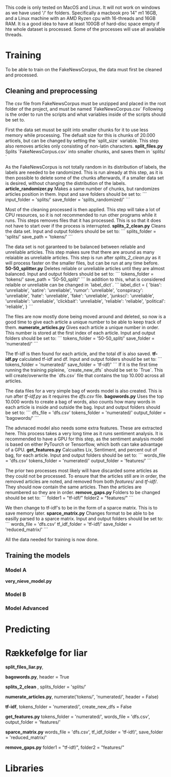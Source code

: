 This code is only tested on MacOS and Linux. It will not work on windows as we have used '/' for folders.
Specifically a macbook pro 14" m1 16GB, and a Linux machine with an AMD Ryzen cpu with 16-threads and 16GB RAM. It is a good idea to have at least 100GB of hard-disc space empty if hte whole dataset is processed. Some of the processes will use all available threads. 

# Training
To be able to train on the FakeNewsCorpus, the data must first be cleaned and processed.

## Cleaning and preprocessing
The csv file from FakeNewsCorpus must be unzipped and placed in the root folder of the project, and must be named ´FakeNewsCorpus.csv´
Following is the order to run the scripts and what variables inside of the scripts should be set to.

First the data set musst be split into smaller chunks for it to use less memory while processing. The defualt size for this is chunks of 20.000 articels, but can be changed by setting the ´split_size´ variable. This step also removes articles only consisting of non-latin characters. 
**split_files.py** Splits ´FakeNewsCorpus.csv´ into smaller chunks, and saves them in ´splits/´

As the FakeNewsCorpus is not totally random in its distribution of labels, the labels are needed to be randomized.
This is run already at this step, as it is then possible to delete some of the chunks afterwards, if a smaller data set is desired, without changing the distribution of the labels.
**article_randomizer.py** Makes a same number of chunks, but randomizes articles position in them.
Input and save folders should be set to:
´´´
input_folder = 'splits/'
save_folder = 'splits_randomized/' 
´´´

Most of the cleaning processed is then applied. This step will take a lot of CPU resources, so it is not recommended to run other programs while it runs.
This steps removes files that it has processed. This is so that it does not have to start over if the process is interrupted. 
**splits_2_clean.py** Cleans the data set. 
Input and output folders should be set to:
´´´
splits_folder = 'splits/'
save_path = 'tokens/'
´´´

The data set is not garanteed to be balanced between reliable and unreliable articles. This step makes sure that there are around as many relaiable as unreliable articles.
This step is run after *splits_2_clean.py* as it will process faster on the smaller files, but can be run at any time before. 
**50-50_splitter.py** Deletes reliable or unreliable articles until they are almost balanced.
Input and output folders should be set to:
´´´
tokens_folder = 'tokens/'
save_path = '50-50_split/'
´´´
In addition to this, what is considered relaible or unreliable can be changed in ´label_dict´.
´´´
label_dict = {
    'bias': 'unreliable',
    'satire': 'unreliable',
    'rumor': 'unreliable',
    'conspiracy': 'unreliable',
    'hate': 'unreliable',
    'fake': 'unreliable',
    'junksci': 'unreliable',
    'unreliable': 'unreliable',
    'clickbait': 'unreliable',
    'reliable': 'reliable',
    'political': 'reliable',
    }
´´´

The files are now mostly done being moved around and deleted, so now is a good time to give each article a unique number to be able to keep track of them.
**numerate_articles.py** Gives each article a unique number in order. This number is stored at the first index of each article.
Input and output folders should be set to:
´´´
tokens_folder = '50-50_split/'
save_folder = 'numerated/'
´´´

The tf-idf is then found for each article, and the total df is also saved.
**tf-idf.py** calculated tf-idf and df.
Input and output folders should be set to:
´´´
tokens_folder = 'numerated/'
save_folder = 'tf-idf/'
´´´
If it is the first time running the training pipleine, ´create_new_dfs´ should be set to ´True´. 
This will create/overwrite the ´dfs.csv´ file that contains the top 10.000 across all articles.

The data files for a very simple bag of words model is also created. This is run after *tf-idf.py* as it requires the *dfs.csv* file.
**bagowords.py** Uses the top 10.000 words to create a bag of words, also counts how many words in each article is inside and outside the bag.
Input and output folders should be set to:
´´´
dfs_file = 'dfs.csv'
tokens_folder = 'numerated/'
output_folder = 'bagowords/'
´´´

The advnaced model also needs some extra features. These are extracted here. This process takes a very long time as it runs sentiment analysis. It is recommended to have a GPU for this step, as the sentiment analysis model is based on either PyTourch or Tensorflow, which both can take advantage of a GPU.
**get_features.py** Calcualtes Lix, Sentiment, and percent out of bag, for each article.
Input and output folders should be set to:
´´´
words_file = 'dfs.csv'
tokens_folder = 'numerated/'
output_folder = 'features/'
´´´

The prior two processes most likely will have discarded some articles as they could not be processed. To ensure that the articles still are in order, the removed articles are noted, and removed from both *features/* and *tf-idf/*. They should now contain the same articles. Then the articles are renumbered so they are in order. 
**remove_gaps.py**
Folders to be changed should be set to:
´´´
folder1 = "tf-idf/"
folder2 = "features/"
´´´

We then change to tf-idf's to be in the form of a sparce matrix. This is to save memory later. 
**sparce_matrix.py** Changes format to be able to be easilly parsed to a sparce matrix. 
Input and output folders should be set to:
´´´
words_file = 'dfs.csv'
tf_idf_folder = 'tf-idf/'
save_folder = 'reduced_matrix/'
´´´

All the data needed for training is now done.

## Training the models

### Model A

**very_nieve_model.py**


### Model B

### Model Advanced

# Predicting

# Rækkefølge for liar

**split_files_liar.py**, 

**bagowords.py**, header = True

**splits_2_clean** , splits_folder = 'splits/'

**numerate_articles.py**, numerate('tokens/', 'numerated/', header = False)

**tf-idf**, tokens_folder = 'numerated/', create_new_dfs = False

**get_features.py** tokens_folder = 'numerated/', words_file = 'dfs.csv', output_folder = 'features/'

**sparce_matrix.py** words_file = 'dfs.csv', tf_idf_folder = 'tf-idf/', save_folder = 'reduced_matrix/'

**remove_gaps.py** folder1 = "tf-idf/", folder2 = "features/"





# Libraries
